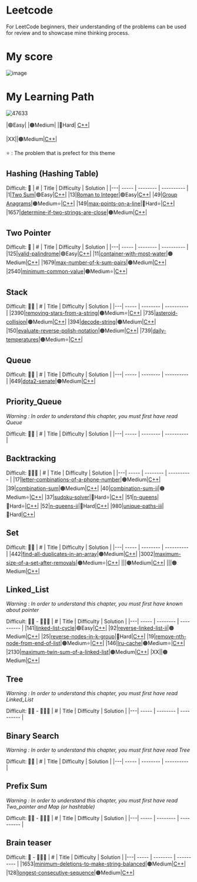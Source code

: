 # Leetcode
For LeetCode beginners, their understanding of the problems can be used for review and to showcase mine thinking process.
# My score
![image](https://github.com/bsbacon0966/Leetcode-/assets/114125629/a09acf6a-ef19-4d3a-875c-3377baf0e34a)

# My Learning Path

![47633](https://github.com/bsbacon0966/Leetcode-/assets/114125629/b3156792-eff1-4425-a48e-71d2e5a40c6e)


|🟢Easy|    |🟠Medium|     |🔴Hard|    [C++]()|

|XX|[]()|🟠Medium|[C++]()|

⭐ : The problem that is prefect for this theme

## Hashing (Hashing Table) 

Difficult: 🧠
| # | Title | Difficulty | Solution |
|---| ----- | -------- | ---------- |
|1|[Two Sum](https://leetcode.com/problems/two-sum/)|🟢Easy|[C++](https://github.com/bsbacon0966/Leetcode-/blob/main/solution_CPP/two-sum.cpp)|
|13|[Roman to Integer](https://leetcode.com/problems/roman-to-integer/)|🟢Easy|[C++](https://github.com/bsbacon0966/Leetcode-/blob/main/solution_CPP/roman-to-integer.cpp)|
|49|[Group Anagrams](https://leetcode.com/problems/group-anagrams/)|🟠Medium⭐|[C++](https://github.com/bsbacon0966/Leetcode-/blob/main/solution_CPP/group-anagrams.cpp)|
|149|[max-points-on-a-line](https://leetcode.com/problems/max-points-on-a-line/description/)|🔴Hard⭐|[C++](https://github.com/bsbacon0966/Leetcode-/blob/main/solution_CPP/max-points-on-a-line.cpp)|
|1657|[determine-if-two-strings-are-close](https://leetcode.com/problems/determine-if-two-strings-are-close/?envType=study-plan-v2&envId=leetcode-75)|🟠Medium|[C++](https://github.com/bsbacon0966/Leetcode-/blob/main/solution_CPP/determine-if-two-strings-are-close.cpp)|

## Two Pointer 

Difficult: 🧠
| # | Title | Difficulty | Solution |
|---| ----- | -------- | ---------- |
|125|[valid-palindrome](https://leetcode.com/problems/valid-palindrome/description/)|🟢Easy|[C++](https://github.com/bsbacon0966/Leetcode-/blob/main/solution_CPP/valid-palindrome.cpp)|
|11|[container-with-most-water](https://leetcode.com/problems/container-with-most-water/description)|🟠Medium|[C++](https://github.com/bsbacon0966/Leetcode-/blob/main/solution_CPP/container-with-most-water.cpp)|
|1679|[max-number-of-k-sum-pairs](https://leetcode.com/problems/max-number-of-k-sum-pairs/)|🟠Medium|[C++](https://github.com/bsbacon0966/Leetcode-/blob/main/solution_CPP/max-number-of-k-sum-pairs.cpp)|
|2540|[minimum-common-value](https://leetcode.com/problems/minimum-common-value/)|🟠Medium⭐|[C++](https://github.com/bsbacon0966/Leetcode-/blob/main/solution_CPP/minimum-common-value.cpp)|

## Stack 

Difficult: 🧠🧠
| # | Title | Difficulty | Solution |
|---| ----- | -------- | ---------- |
|2390|[removing-stars-from-a-string](https://leetcode.com/problems/removing-stars-from-a-string/description/?envType=study-plan-v2&envId=leetcode-75)|🟠Medium⭐|[C++](https://github.com/bsbacon0966/Leetcode-/blob/main/solution_CPP/removing-stars-from-a-string.cpp)|
|735|[asteroid-collision](https://leetcode.com/problems/asteroid-collision/?envType=study-plan-v2&envId=leetcode-75)|🟠Medium|[C++](https://github.com/bsbacon0966/Leetcode-/blob/main/solution_CPP/asteroid-collision.cpp)|
|394|[decode-string](https://leetcode.com/problems/decode-string/description/)|🟠Medium|[C++](https://github.com/bsbacon0966/Leetcode-/blob/main/solution_CPP/decode-string.cpp)|
|150|[evaluate-reverse-polish-notation](https://leetcode.com/problems/evaluate-reverse-polish-notation/)|🟠Medium|[C++](https://github.com/bsbacon0966/Leetcode-/blob/main/solution_CPP/evaluate-reverse-polish-notation.cpp)|
|739|[daily-temperatures](https://leetcode.com/problems/daily-temperatures/)|🟠Medium⭐|[C++](https://github.com/bsbacon0966/Leetcode-/blob/main/solution_CPP/daily-temperatures.cpp)|

## Queue

Difficult: 🧠🧠
| # | Title | Difficulty | Solution |
|---| ----- | -------- | ---------- |
|649|[dota2-senate](https://leetcode.com/problems/dota2-senate/description/)|🟠Medium|[C++](https://github.com/bsbacon0966/Leetcode-/blob/main/solution_CPP/dota2-senate.cpp)|

## Priority_Queue
*Warning : In order to understand this chapter, you must first have read Queue*

Difficult: 🧠🧠
| # | Title | Difficulty | Solution |
|---| ----- | -------- | ---------- |

## Backtracking

Difficult: 🧠🧠🧠
| # | Title | Difficulty | Solution |
|---| ----- | -------- | ---------- |
|17|[letter-combinations-of-a-phone-number](https://leetcode.com/problems/letter-combinations-of-a-phone-number/description/?envType=list&envId=rvu74kse)|🟠Medium|[C++](https://github.com/bsbacon0966/Leetcode-/blob/main/solution_CPP/letter-combinations-of-a-phone-number.cpp)|
|39|[combination-sum](https://leetcode.com/problems/combination-sum/description/)|🟠Medium|[C++](https://github.com/bsbacon0966/Leetcode-/blob/main/solution_CPP/combination-sum.cpp)|
|40|[combination-sum-ii](https://leetcode.com/problems/combination-sum-ii/)|🟠Medium⭐|[C++](https://github.com/bsbacon0966/Leetcode-/blob/main/solution_CPP/Combination_sum_II.cpp)|
|37|[sudoku-solver](https://leetcode.com/problems/sudoku-solver/description/)|🔴Hard⭐|[C++](https://github.com/bsbacon0966/Leetcode-/blob/main/solution_CPP/sudoku-solver.cpp)|
|51|[n-queens](https://leetcode.com/problems/n-queens/description/)|🔴Hard⭐|[C++](https://github.com/bsbacon0966/Leetcode-/blob/main/solution_CPP/n-queens.cpp)|
|52|[n-queens-ii](https://leetcode.com/problems/n-queens-ii/description/)|🔴Hard|[C++](https://github.com/bsbacon0966/Leetcode-/blob/main/solution_CPP/n-queens-ii.cpp)|
|980|[unique-paths-iii](https://leetcode.com/problems/unique-paths-iii/description/)|🔴Hard|[C++](https://github.com/bsbacon0966/Leetcode-/blob/main/solution_CPP/unique-paths-iii.cpp)|

## Set

Difficult: 🧠🧠
| # | Title | Difficulty | Solution |
|---| ----- | -------- | ---------- |
|442|[find-all-duplicates-in-an-array](https://leetcode.com/problems/find-all-duplicates-in-an-array/)|🟠Medium|[C++](https://github.com/bsbacon0966/Leetcode-/blob/main/solution_CPP/find-all-duplicates-in-an-array.cpp)|
|3002|[maximum-size-of-a-set-after-removals](https://leetcode.com/problems/maximum-size-of-a-set-after-removals/)|🟠Medium⭐|[C++](https://github.com/bsbacon0966/Leetcode-/blob/main/solution_CPP/maximum-size-of-a-set-after-removals.cpp)|
||[]()|🟠Medium|[C++]()|
||[]()|🟠Medium|[C++]()|
## Linked_List
*Warning : In order to understand this chapter, you must first have known about pointer*

Difficult: 🧠🧠 - 🧠🧠🧠
| # | Title | Difficulty | Solution |
|---| ----- | -------- | ---------- |
|141|[linked-list-cycle](https://leetcode.com/problems/linked-list-cycle/)|🟢Easy|[C++](https://github.com/bsbacon0966/Leetcode-/blob/main/solution_CPP/linked-list-cycle.cpp)|
|92|[reverse-linked-list-ii](https://leetcode.com/problems/reverse-linked-list-ii/description)|🟠Medium|[C++](https://github.com/bsbacon0966/Leetcode-/blob/main/solution_CPP/reverse-linked-list-ii.cpp)|
|25|[reverse-nodes-in-k-group](https://leetcode.com/problems/reverse-nodes-in-k-group/description/)|🔴Hard|[C++](https://github.com/bsbacon0966/Leetcode-/blob/main/solution_CPP/reverse-nodes-in-k-group.cpp)|
|19|[remove-nth-node-from-end-of-list](https://leetcode.com/problems/remove-nth-node-from-end-of-list/description)|🟠Medium⭐|[C++](https://github.com/bsbacon0966/Leetcode-/blob/main/solution_CPP/remove-nth-node-from-end-of-list.cpp)|
|146|[lru-cache](https://leetcode.com/problems/lru-cache/description/)|🟠Medium⭐|[C++](https://github.com/bsbacon0966/Leetcode-/blob/main/solution_CPP/LRU.cpp)|
|2130|[maximum-twin-sum-of-a-linked-list](https://leetcode.com/problems/maximum-twin-sum-of-a-linked-list/description/)|🟠Medium|[C++](https://github.com/bsbacon0966/Leetcode-/blob/main/solution_CPP/maximum-twin-sum-of-a-linked-list.cpp)|
|XX|[]()|🟠Medium|[C++]()|
## Tree
*Warning : In order to understand this chapter, you must first have read Linked_List*

Difficult: 🧠🧠 - 🧠🧠🧠
| # | Title | Difficulty | Solution |
|---| ----- | -------- | ---------- |

## Binary Search
*Warning : In order to understand this chapter, you must first have read Tree*

Difficult: 🧠🧠
| # | Title | Difficulty | Solution |
|---| ----- | -------- | ---------- |


## Prefix Sum
*Warning : In order to understand this chapter, you must first have read Two_pointer and Map (or hashtable)*

Difficult: 🧠🧠 - 🧠🧠🧠
| # | Title | Difficulty | Solution |
|---| ----- | -------- | ---------- |

## Brain teaser 
Difficult: 🧠 - 🧠🧠🧠
| # | Title | Difficulty | Solution |
|---| ----- | -------- | ---------- |
|1653|[minimum-deletions-to-make-string-balanced](https://leetcode.com/problems/minimum-deletions-to-make-string-balanced/description/)|🟠Medium|[C++](https://github.com/bsbacon0966/Leetcode-/blob/main/solution_CPP/minimum-deletions-to-make-string-balanced.cpp)|
|128|[longest-consecutive-sequence](https://leetcode.com/problems/longest-consecutive-sequence/)|🟠Medium|[C++](https://github.com/bsbacon0966/Leetcode-/blob/main/solution_CPP/longest-consecutive-sequence.cpp)|
